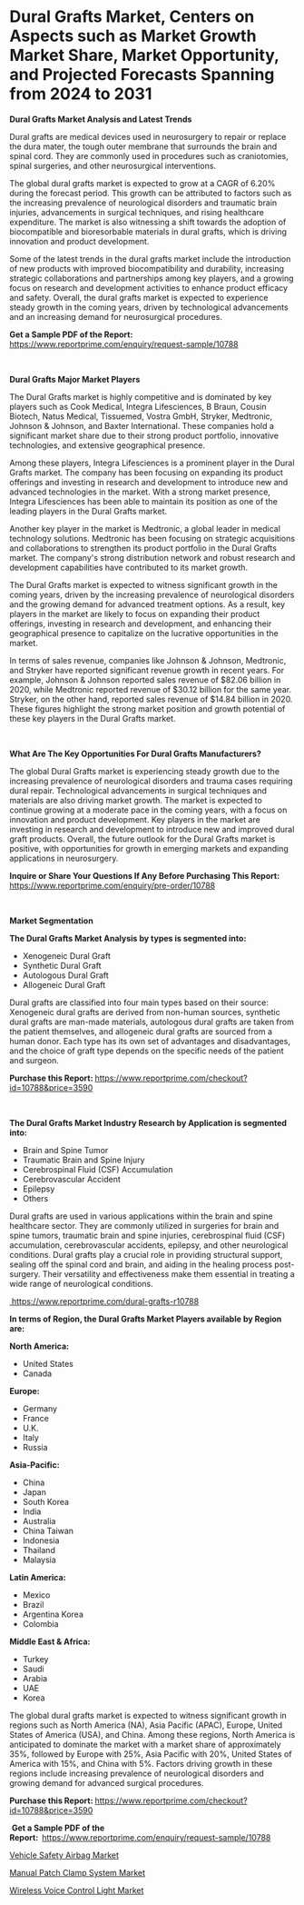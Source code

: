 <p><h1>Dural Grafts Market, Centers on Aspects such as Market Growth Market Share, Market Opportunity, and Projected Forecasts Spanning from 2024 to 2031</h1></p><p><strong>Dural Grafts Market Analysis and Latest Trends</strong></p>
<p><p>Dural grafts are medical devices used in neurosurgery to repair or replace the dura mater, the tough outer membrane that surrounds the brain and spinal cord. They are commonly used in procedures such as craniotomies, spinal surgeries, and other neurosurgical interventions.</p><p>The global dural grafts market is expected to grow at a CAGR of 6.20% during the forecast period. This growth can be attributed to factors such as the increasing prevalence of neurological disorders and traumatic brain injuries, advancements in surgical techniques, and rising healthcare expenditure. The market is also witnessing a shift towards the adoption of biocompatible and bioresorbable materials in dural grafts, which is driving innovation and product development.</p><p>Some of the latest trends in the dural grafts market include the introduction of new products with improved biocompatibility and durability, increasing strategic collaborations and partnerships among key players, and a growing focus on research and development activities to enhance product efficacy and safety. Overall, the dural grafts market is expected to experience steady growth in the coming years, driven by technological advancements and an increasing demand for neurosurgical procedures.</p></p>
<p><strong>Get a Sample PDF of the Report:&nbsp;</strong> <a href="https://www.reportprime.com/enquiry/request-sample/10788">https://www.reportprime.com/enquiry/request-sample/10788</a></p>
<p>&nbsp;</p>
<p><strong>Dural Grafts Major Market Players</strong></p>
<p><p>The Dural Grafts market is highly competitive and is dominated by key players such as Cook Medical, Integra Lifesciences, B Braun, Cousin Biotech, Natus Medical, Tissuemed, Vostra GmbH, Stryker, Medtronic, Johnson & Johnson, and Baxter International. These companies hold a significant market share due to their strong product portfolio, innovative technologies, and extensive geographical presence.</p><p>Among these players, Integra Lifesciences is a prominent player in the Dural Grafts market. The company has been focusing on expanding its product offerings and investing in research and development to introduce new and advanced technologies in the market. With a strong market presence, Integra Lifesciences has been able to maintain its position as one of the leading players in the Dural Grafts market.</p><p>Another key player in the market is Medtronic, a global leader in medical technology solutions. Medtronic has been focusing on strategic acquisitions and collaborations to strengthen its product portfolio in the Dural Grafts market. The company's strong distribution network and robust research and development capabilities have contributed to its market growth.</p><p>The Dural Grafts market is expected to witness significant growth in the coming years, driven by the increasing prevalence of neurological disorders and the growing demand for advanced treatment options. As a result, key players in the market are likely to focus on expanding their product offerings, investing in research and development, and enhancing their geographical presence to capitalize on the lucrative opportunities in the market.</p><p>In terms of sales revenue, companies like Johnson & Johnson, Medtronic, and Stryker have reported significant revenue growth in recent years. For example, Johnson & Johnson reported sales revenue of $82.06 billion in 2020, while Medtronic reported revenue of $30.12 billion for the same year. Stryker, on the other hand, reported sales revenue of $14.84 billion in 2020. These figures highlight the strong market position and growth potential of these key players in the Dural Grafts market.</p></p>
<p>&nbsp;</p>
<p><strong>What Are The Key Opportunities For Dural Grafts Manufacturers?</strong></p>
<p><p>The global Dural Grafts market is experiencing steady growth due to the increasing prevalence of neurological disorders and trauma cases requiring dural repair. Technological advancements in surgical techniques and materials are also driving market growth. The market is expected to continue growing at a moderate pace in the coming years, with a focus on innovation and product development. Key players in the market are investing in research and development to introduce new and improved dural graft products. Overall, the future outlook for the Dural Grafts market is positive, with opportunities for growth in emerging markets and expanding applications in neurosurgery.</p></p>
<p><strong>Inquire or Share Your Questions If Any Before Purchasing This Report:</strong> <a href="https://www.reportprime.com/enquiry/pre-order/10788">https://www.reportprime.com/enquiry/pre-order/10788</a></p>
<p>&nbsp;</p>
<p><strong>Market Segmentation</strong></p>
<p><strong>The Dural Grafts Market Analysis by types is segmented into:</strong></p>
<p><ul><li>Xenogeneic Dural Graft</li><li>Synthetic Dural Graft</li><li>Autologous Dural Graft</li><li>Allogeneic Dural Graft</li></ul></p>
<p><p>Dural grafts are classified into four main types based on their source: Xenogeneic dural grafts are derived from non-human sources, synthetic dural grafts are man-made materials, autologous dural grafts are taken from the patient themselves, and allogeneic dural grafts are sourced from a human donor. Each type has its own set of advantages and disadvantages, and the choice of graft type depends on the specific needs of the patient and surgeon.</p></p>
<p><strong>Purchase this Report:&nbsp;</strong><a href="https://www.reportprime.com/checkout?id=10788&price=3590">https://www.reportprime.com/checkout?id=10788&price=3590</a></p>
<p>&nbsp;</p>
<p><strong>The Dural Grafts Market Industry Research by Application is segmented into:</strong></p>
<p><ul><li>Brain and Spine Tumor</li><li>Traumatic Brain and Spine Injury</li><li>Cerebrospinal Fluid (CSF) Accumulation</li><li>Cerebrovascular Accident</li><li>Epilepsy</li><li>Others</li></ul></p>
<p><p>Dural grafts are used in various applications within the brain and spine healthcare sector. They are commonly utilized in surgeries for brain and spine tumors, traumatic brain and spine injuries, cerebrospinal fluid (CSF) accumulation, cerebrovascular accidents, epilepsy, and other neurological conditions. Dural grafts play a crucial role in providing structural support, sealing off the spinal cord and brain, and aiding in the healing process post-surgery. Their versatility and effectiveness make them essential in treating a wide range of neurological conditions.</p></p>
<p><a href="https://www.reportprime.com/dural-grafts-r10788">&nbsp;https://www.reportprime.com/dural-grafts-r10788</a></p>
<p><strong>In terms of Region, the Dural Grafts Market Players available by Region are:</strong></p>
<p>
    <p> <strong> North America: </strong>
        <ul>
            <li>United States</li>
            <li>Canada</li>
        </ul>
        </p> 
    <p> <strong> Europe: </strong>
        <ul>
            <li>Germany</li>
            <li>France</li>
            <li>U.K.</li>
            <li>Italy</li>
            <li>Russia</li>
        </ul>
        </p> 
    <p> <strong> Asia-Pacific: </strong>
        <ul>
            <li>China</li>
            <li>Japan</li>
            <li>South Korea</li>
            <li>India</li>
            <li>Australia</li>
            <li>China Taiwan</li>
            <li>Indonesia</li>
            <li>Thailand</li>
            <li>Malaysia</li>
        </ul>
        </p> 
    <p> <strong> Latin America: </strong>
        <ul>
            <li>Mexico</li>
            <li>Brazil</li>
            <li>Argentina Korea</li>
            <li>Colombia</li>
        </ul>
        </p> 
    <p> <strong> Middle East & Africa: </strong>
        <ul>
            <li>Turkey</li>
            <li>Saudi</li>
            <li>Arabia</li>
            <li>UAE</li>
            <li>Korea</li>
        </ul>
    </p>
    </p>
<p><p>The global dural grafts market is expected to witness significant growth in regions such as North America (NA), Asia Pacific (APAC), Europe, United States of America (USA), and China. Among these regions, North America is anticipated to dominate the market with a market share of approximately 35%, followed by Europe with 25%, Asia Pacific with 20%, United States of America with 15%, and China with 5%. Factors driving growth in these regions include increasing prevalence of neurological disorders and growing demand for advanced surgical procedures.</p></p>
<p><strong>Purchase this Report: </strong><a href="https://www.reportprime.com/checkout?id=10788&price=3590">https://www.reportprime.com/checkout?id=10788&price=3590</a></p>
<p>&nbsp;<strong>Get a Sample PDF of the Report:&nbsp;&nbsp;</strong><a href="https://www.reportprime.com/enquiry/request-sample/10788">https://www.reportprime.com/enquiry/request-sample/10788</a></p>
<p><strong></strong></p>
<p><p><a href="https://view.publitas.com/reportprime-1/global-vehicle-safety-airbag-market-sector-types-applications-market-player-strategies-regional-growth-insights-and-future-projections-2024-2031/">Vehicle Safety Airbag Market</a></p><p><a href="https://github.com/vregtldg37/Market-Research-Report-List-1/blob/main/manual-patch-clamp-system-market.md">Manual Patch Clamp System Market</a></p><p><a href="https://view.publitas.com/reportprime-1/global-wireless-voice-control-light-market-analysis-trends-forecasts-and-growth-opportunities-2024-2031-in-178-pages-report/">Wireless Voice Control Light Market</a></p></p>
